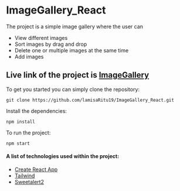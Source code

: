 # ImageGallery_React

The project is a simple image gallery where the user can

- View different images
- Sort images by drag and drop
- Delete one or multiple images at the same time
- Add images

## Live link of the project is [ImageGallery](https://image-gallery-react-lami19.netlify.app/)

To get you started you can simply clone the repository:

```
git clone https://github.com/lamisaRitu19/ImageGallery_React.git
```

Install the dependencies:

```
npm install
```

To run the project:

```
npm start
```

#### A list of technologies used within the project:

- [Create React App](https://create-react-app.dev/)
- [Tailwind](https://tailwindcss.com/)
- [Sweetalert2](https://sweetalert2.github.io/)
